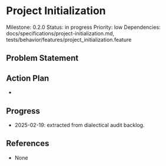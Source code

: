 # Project Initialization
Milestone: 0.2.0
Status: in progress
Priority: low
Dependencies: docs/specifications/project-initialization.md, tests/behavior/features/project_initialization.feature

## Problem Statement
<description>


## Action Plan
- <tasks>

## Progress
- 2025-02-19: extracted from dialectical audit backlog.

## References
- None
